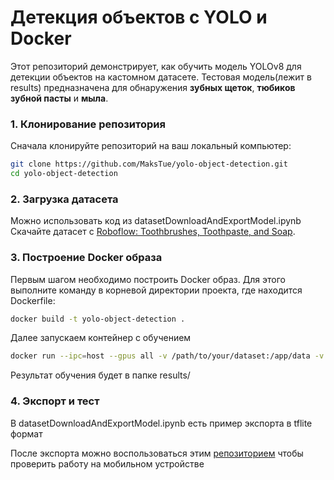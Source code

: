 # Детекция объектов с YOLO и Docker

Этот репозиторий демонстрирует, как обучить модель YOLOv8 для детекции объектов на кастомном датасете. Тестовая модель(лежит в results) предназначена для обнаружения **зубных щеток**, **тюбиков зубной пасты** и **мыла**.


### 1. Клонирование репозитория

Сначала клонируйте репозиторий на ваш локальный компьютер:

```bash
git clone https://github.com/MaksTue/yolo-object-detection.git
cd yolo-object-detection
```

### 2. Загрузка датасета

Можно использовать код из datasetDownloadAndExportModel.ipynb
Скачайте датасет с [Roboflow: Toothbrushes, Toothpaste, and Soap](https://universe.roboflow.com/lab31/toothbrushes-toothpaste-soap).



### 3. Построение Docker образа

Первым шагом необходимо построить Docker образ. Для этого выполните команду в корневой директории проекта, где находится Dockerfile:

```bash
docker build -t yolo-object-detection .
```

Далее запускаем контейнер с обучением
```bash
docker run --ipc=host --gpus all -v /path/to/your/dataset:/app/data -v /path/to/your/results:/app/results yolo-object-detection
```
Результат обучения будет в папке results/
### 4. Экспорт и тест
В datasetDownloadAndExportModel.ipynb есть пример экспорта в tflite формат

После экспорта можно воспользоваться этим [репозиторием](https://github.com/surendramaran/YOLO/tree/main/YOLOv8-Object-Detector-Android-Tflite) чтобы проверить работу на мобильном устройстве
